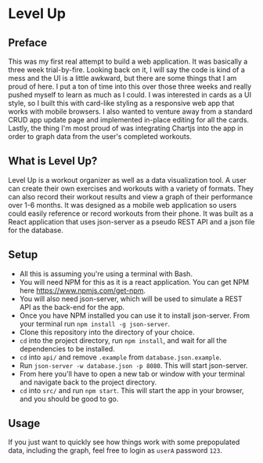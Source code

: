 # Level Up

## Preface

This was my first real attempt to build a web application. It was basically a three week trial-by-fire. Looking back on it, I will say the code is kind of a mess and the UI is a little awkward, but there are some things that I am proud of here. I put a ton of time into this over those three weeks and really pushed myself to learn as much as I could. I was interested in cards as a UI style, so I built this with card-like styling as a responsive web app that works with mobile browsers. I also wanted to venture away from a standard CRUD app update page and implemented in-place editing for all the cards. Lastly, the thing I'm most proud of was integrating Chartjs into the app in order to graph data from the user's completed workouts.

## What is Level Up?

Level Up is a workout organizer as well as a data visualization tool. A user can create their own exercises and workouts with a variety of formats. They can also record their workout results and view a graph of their performance over 1-6 months. It was designed as a mobile web application so users could easily reference or record workouts from their phone. It was built as a React application that uses json-server as a pseudo REST API and a json file for the database.

## Setup

- All this is assuming you're using a terminal with Bash.
- You will need NPM for this as it is a react application. You can get NPM here https://www.npmjs.com/get-npm.
- You will also need json-server, which will be used to simulate a REST API as the back-end for the app.
- Once you have NPM installed you can use it to install json-server. From your terminal run `npm install -g json-server`.
- Clone this repository into the directory of your choice.
- `cd` into the project directory, run `npm install`, and wait for all the dependencies to be installed.
- `cd` into `api/` and remove `.example` from `database.json.example`.
- Run `json-server -w database.json -p 8080`. This will start json-server.
- From here you'll have to open a new tab or window with your terminal and navigate back to the project directory.
- `cd` into `src/` and run `npm start`. This will start the app in your browser, and you should be good to go.

## Usage

If you just want to quickly see how things work with some prepopulated data, including the graph, feel free to login as `userA` password `123`.
